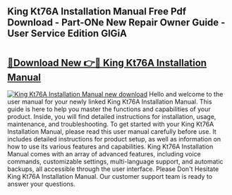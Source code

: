 ## King Kt76A Installation Manual Free Pdf Download - Part-ONe New Repair Owner Guide - User Service Edition GlGiA

# <h2><a href="http://bc31064.oget.top/?id=King+Kt76A+Installation+Manual">🔗Download New 👉🔴 King Kt76A Installation Manual</a></h2>

[![King Kt76A Installation Manual new download](https://i.imgur.com/5g1atiW.png)](http://bc31064.oget.top/?id=King+Kt76A+Installation+Manual)
Hello and welcome to the user manual for your newly linked King Kt76A Installation Manual. This guide is here to help you master the functions and capabilities of your product. Inside, you will find detailed instructions for installation, usage, maintenance, and troubleshooting. To get started with your King Kt76A Installation Manual, please read this user manual carefully before use. It includes detailed instructions for product setup, as well as information on how to use its various features and capabilities. King Kt76A Installation Manual comes with an array of advanced features, including voice commands, customizable settings, multi-language support, and automatic backups, all accessible through the user interface. Please Don't Hesitate King Kt76A Installation Manual. Our customer support team is ready to answer your questions.
